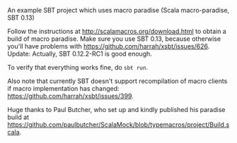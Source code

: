 An example SBT project which uses macro paradise (Scala macro-paradise, SBT 0.13)

Follow the instructions at http://scalamacros.org/download.html to obtain a build of macro paradise.
Make sure you use SBT 0.13, because otherwise you'll have problems with https://github.com/harrah/xsbt/issues/626.
Update: Actually, SBT 0.12.2-RC1 is good enough.

To verify that everything works fine, do `sbt run`.

Also note that currently SBT doesn't support recompilation of macro clients if macro implementation has changed: https://github.com/harrah/xsbt/issues/399.

Huge thanks to Paul Butcher, who set up and kindly published his paradise build at https://github.com/paulbutcher/ScalaMock/blob/typemacros/project/Build.scala.
